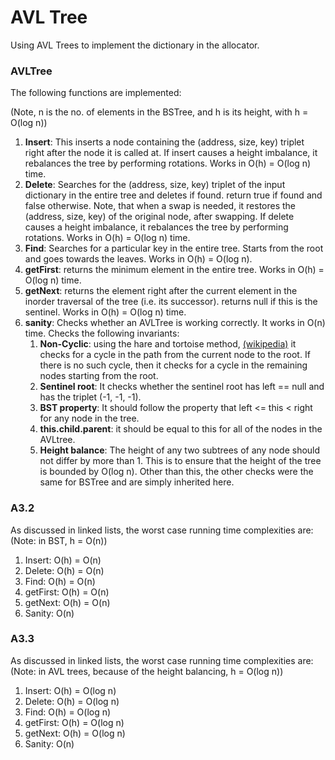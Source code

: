 # AVL Tree

Using AVL Trees to implement the dictionary in the allocator.

### AVLTree

The following functions are implemented: 

(Note, n is the no. of elements in the BSTree, and h is its height, with h = O(log n))
1. **Insert**:
This inserts a node containing the (address, size, key) triplet right after the node it is called at. If insert causes a height imbalance, it rebalances the tree by performing rotations.
Works in O(h) = O(log n) time.
2. **Delete**: 
Searches for the (address, size, key) triplet of the input dictionary in the entire tree and deletes if found. return true if found and false otherwise. Note, that when a swap is needed, it restores the (address, size, key) of the original node, after swapping. If delete causes a height imbalance, it rebalances the tree by performing rotations.
Works in O(h) = O(log n) time.
3. **Find**: Searches for a particular key in the entire tree. Starts from the root and goes towards the leaves. Works in O(h) = O(log n).
4. **getFirst**: returns the minimum element in the entire tree. Works in O(h) = O(log n) time.
5. **getNext**: returns the element right after the current element in the inorder traversal of the tree (i.e. its successor). returns null if this is the sentinel. Works in O(h) = O(log n) time.
6. **sanity**: Checks whether an AVLTree is working correctly. It works in O(n) time. Checks the following invariants:
   1. **Non-Cyclic**: using the hare and tortoise method, [(wikipedia)](https://en.wikipedia.org/wiki/Cycle_detection) it checks for a cycle in the path from the current node to the root. If there is no such cycle, then it checks for a cycle in the remaining nodes starting from the root. 
   2. **Sentinel root**: It checks whether the sentinel root has left == null and has the triplet (-1, -1, -1).
   3. **BST property**: It should follow the property that left <= this < right for any node in the tree.
   4. **this.child.parent**: it should be equal to this for all of the nodes in the AVLtree. 
   5. **Height balance**: The height of any two subtrees of any node should not differ by more than 1. This is to ensure that the height of the tree is bounded by O(log n). Other than this, the other checks were the same for BSTree and are simply inherited here.


### A3.2

As discussed in linked lists, the worst case running time complexities are:
(Note: in BST, h = O(n))
1. Insert: O(h) = O(n)
2. Delete: O(h) = O(n)
3. Find: O(h) = O(n)
4. getFirst: O(h) = O(n)
5. getNext: O(h) = O(n) 
6. Sanity: O(n)


### A3.3

As discussed in linked lists, the worst case running time complexities are:
(Note: in AVL trees, because of the height balancing, h = O(log n))
1. Insert: O(h) = O(log n)
2. Delete: O(h) = O(log n)
3. Find: O(h) = O(log n)
4. getFirst: O(h) = O(log n)
5. getNext: O(h) = O(log n) 
6. Sanity: O(n)

